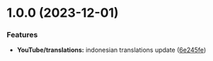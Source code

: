 # 1.0.0 (2023-12-01)


### Features

* **YouTube/translations:** indonesian translations update ([6e245fe](https://github.com/Blawuken/revanced-patches-extended/commit/6e245fe099088d09809367087d8407035372bcbc))

